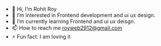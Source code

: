 - 👋 Hi, I’m Rohit Roy
- 👀 I’m interested in Frontend development and ui ux design.
- 🌱 I’m currently learning Frontend and ui ux deisgn.
- 📫 How to reach me royweb2912@gmail.com 
- ⚡ Fun fact: I am loving it

<!---
Developer-Roy/Developer-Roy is a ✨ special ✨ repository because its `README.md` (this file) appears on your GitHub profile.
You can click the Preview link to take a look at your changes.
--->
